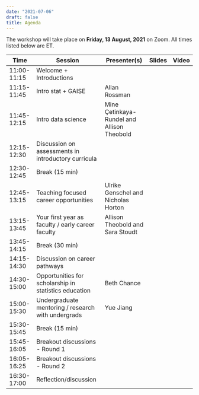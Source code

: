```yaml
---
date: "2021-07-06"
draft: false
title: Agenda
---
```


The workshop will take place on **Friday, 13 August, 2021** on Zoom. All times listed below are ET.

| Time                | Session                           | Presenter(s) | Slides   | Video       |
|---------------------|-----------------------------------|--------------|----------|-------------|
| 11:00-11:15         | Welcome + Introductions           |  |  |  |
| 11:15-11:45         | Intro stat + GAISE                | Allan Rossman  |  |  |
| 11:45-12:15         | Intro data science                | Mine Çetinkaya-Rundel and Allison Theobold |  |  |
| 12:15-12:30         | Discussion on assessments in introductory curricula  |  |  |  |
| 12:30-12:45         | Break (15 min)                    |  |  |  |
| 12:45-13:15         | Teaching focused career opportunities | Ulrike Genschel and Nicholas Horton  |  |  |
| 13:15-13:45         | Your first year as faculty / early career faculty | Allison Theobold  and Sara Stoudt  |  |  |
| 13:45-14:15         | Break (30 min)                    |  |  |  |
| 14:15-14:30         | Discussion on career pathways     |  |  |  |
| 14:30-15:00         | Opportunities for scholarship in statistics education  | Beth Chance  |  |  |
| 15:00-15:30         | Undergraduate mentoring / research with undergrads  | Yue Jiang |  |  |
| 15:30-15:45         | Break (15 min)                    |  |  |  |
| 15:45-16:05         | Breakout discussions - Round 1    |  |  |  |
| 16:05-16:25         | Breakout discussions - Round 2    |  |  |  |
| 16:30-17:00         | Reflection/discussion             |  |  |  |
